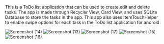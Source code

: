 This is a ToDo list application that can be used to create,edit and delete tasks.
The app is made through Recycler View, Card View, and uses SQLite Database to store the tasks in the app.
This app also uses ItemTouchHelper to enable swipe options for each task in the ToDo list application for android      


![Screenshot (14)](https://github.com/swetha2472/DoIt/assets/156102972/f8697bb4-363c-4e2f-aedd-578f16383565)      ![Screenshot (13)](https://github.com/swetha2472/DoIt/assets/156102972/94f00a4c-972b-4a40-aee3-afa2aeac52c1)          ![Screenshot (17)](https://github.com/swetha2472/DoIt/assets/156102972/b78268f6-8865-438a-96ca-39e27ebf3ef3)
![Screenshot (15)](https://github.com/swetha2472/DoIt/assets/156102972/383ae4b2-d435-4069-b426-52bb96fd9ce9)
![Screenshot (16)](https://github.com/swetha2472/DoIt/assets/156102972/4c6cad06-2820-4c47-abb2-38b5df19e2c5)
